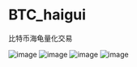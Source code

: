# BTC_haigui
比特币海龟量化交易


![image](https://github.com/DengJianJing/BenFuteNew/blob/main/ben1.jpg)
![image](https://github.com/DengJianJing/BenFuteNew/blob/main/ben2.jpg)
![image](https://github.com/DengJianJing/BenFuteNew/blob/main/ben3.jpg)
![image](https://github.com/DengJianJing/BenFuteNew/blob/main/ben4.jpg)
